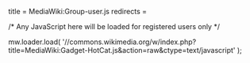 title = MediaWiki:Group-user.js
redirects =
>>>>

/* Any JavaScript here will be loaded for registered users only */

mw.loader.load( '//commons.wikimedia.org/w/index.php?title=MediaWiki:Gadget-HotCat.js&action=raw&ctype=text/javascript' );